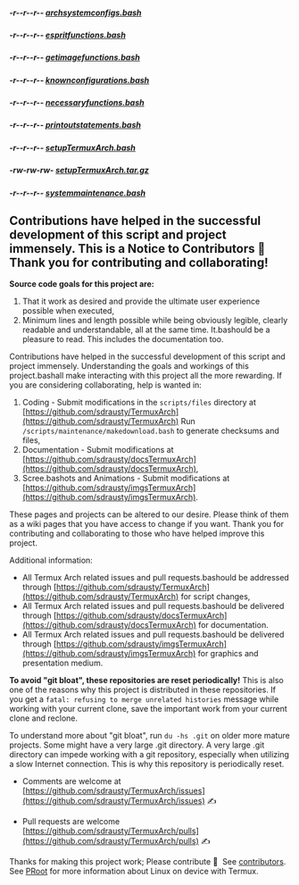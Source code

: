 ##### -r--r--r-- [archsystemconfigs.bash](https://raw.githubusercontent.com/sdrausty/TermuxArch/master/archlinuxconfig.bash)

##### -r--r--r-- [espritfunctions.bash](https://raw.githubusercontent.com/sdrausty/TermuxArch/master/espritfunctions.bash)

##### -r--r--r-- [getimagefunctions.bash](https://raw.githubusercontent.com/sdrausty/TermuxArch/master/getimagefunctions.bash)

##### -r--r--r-- [knownconfigurations.bash](https://raw.githubusercontent.com/sdrausty/TermuxArch/master/knownconfigurations.bash)

##### -r--r--r-- [necessaryfunctions.bash](https://raw.githubusercontent.com/sdrausty/TermuxArch/master/necessaryfunctions.bash)

##### -r--r--r-- [printoutstatements.bash](https://raw.githubusercontent.com/sdrausty/TermuxArch/master/printoutstatements.bash)

##### -r--r--r-- [setupTermuxArch.bash](https://raw.githubusercontent.com/sdrausty/TermuxArch/master/setupTermuxArch.bash)

##### -rw-rw-rw- [setupTermuxArch.tar.gz](https://raw.githubusercontent.com/sdrausty/TermuxArch/master/setupTermuxArch.tar.gz)

##### -r--r--r-- [systemmaintenance.bash](https://raw.githubusercontent.com/sdrausty/TermuxArch/master/maintenanceroutines.bash)

## Contributions have helped in the successful development of this script and project immensely.  This is a Notice to Contributors  📲 __Thank you for contributing and collaborating!__  

__Source code goals for this project are:__
1. That it work as desired and provide the ultimate user experience possible when executed, 
2. Minimum lines and length possible while being obviously legible, clearly readable and understandable, all at the same time.  It.bashould be a pleasure to read.  This includes the documentation too.

Contributions have helped in the successful development of this script and project immensely.  Understanding the goals and workings of this project.bashall make interacting with this project all the more rewarding.  If you are considering collaborating, help is wanted in:
1. Coding - Submit modifications in the `scripts/files` directory at [https://github.com/sdrausty/TermuxArch](https://github.com/sdrausty/TermuxArch) Run `/scripts/maintenance/makedownload.bash` to generate checksums and files, 
2. Documentation - Submit modifications at [https://github.com/sdrausty/docsTermuxArch](https://github.com/sdrausty/docsTermuxArch),  
3. Scree.bashots and Animations - Submit modifications at [https://github.com/sdrausty/imgsTermuxArch](https://github.com/sdrausty/imgsTermuxArch).  

These pages and projects can be altered to our desire. Please think of them as a wiki pages that you have access to change if you want.  Thank you for contributing and collaborating to those who have helped improve this project.  

Additional information: 
* All Termux Arch related issues and pull requests.bashould be addressed through [https://github.com/sdrausty/TermuxArch](https://github.com/sdrausty/TermuxArch) for script changes,
* All Termux Arch related issues and pull requests.bashould be delivered through [https://github.com/sdrausty/docsTermuxArch](https://github.com/sdrausty/docsTermuxArch) for documentation.  
* All Termux Arch related issues and pull requests.bashould be delivered through [https://github.com/sdrausty/imgsTermuxArch](https://github.com/sdrausty/imgsTermuxArch) for graphics and presentation medium.

__To avoid "git bloat", these repositories are reset periodically!__  This is also one of the reasons why this project is distributed in these repositories.  If you get a `fatal: refusing to merge unrelated histories` message while working with your current clone, save the important work from your current clone and reclone.

To understand more about "git bloat", run `du -hs .git` on older more mature projects.  Some might have a very large .git directory.  A very large .git directory can impede working with a git repository, especially when utilizing a slow Internet connection. This is why this repository is periodically reset.  

* Comments are welcome at [https://github.com/sdrausty/TermuxArch/issues](https://github.com/sdrausty/TermuxArch/issues) ✍

* Pull requests are welcome [https://github.com/sdrausty/TermuxArch/pulls](https://github.com/sdrausty/TermuxArch/pulls) ✍

Thanks for making this project work; Please contribute 🔆  See [contributors](CONTRIBUTORS.md).  See [PRoot](docs/PRoot) for more information about Linux on device with Termux.
